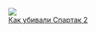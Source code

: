 ![](/books/nonf_biography/Игорь%20Рабинер/Как%20убивали%20Спартак%202.jpg)  
[Как убивали Спартак 2](/books/nonf_biography/Игорь%20Рабинер/Как%20убивали%20Спартак%202)